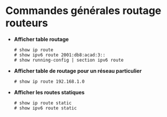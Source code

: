 # Commandes générales routage routeurs

* **Afficher table routage**
	```
	# show ip route
	# show ipv6 route 2001:db8:acad:3::
	# show running-config | section ipv6 route
	```

* **Afficher table de routage pour un réseau particulier**
	```
	# show ip route 192.168.1.0
	```

* **Afficher les routes statiques**
	```
	# show ip route static
	# show ipv6 route static
	```